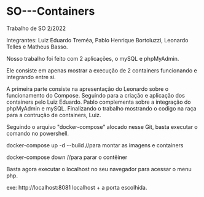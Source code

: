 # SO---Containers
Trabalho de SO 2/2022

Integrantes: Luiz Eduardo Treméa, Pablo Henrique Bortoluzzi, Leonardo Telles e Matheus Basso.

Nosso trabalho foi feito com 2 aplicações, o mySQL e phpMyAdmin.

Ele consiste em apenas mostrar a execução de 2 containers funcionando e integrando entre si.

A primeira parte consiste na apresentação do Leonardo sobre o funcionamento do Compose.
Seguindo para a criação e aplicação dos containers pelo Luiz Eduardo.
Pablo complementa sobre a integração do phpMyAdmin e mySQL.
Finalizando o trabalho mostrando o codigo na raça para a contrução de containers, Luiz.


Seguindo o arquivo "docker-compose" alocado nesse Git, basta executar o comando no powershell.

docker-compose up -d --build //para montar as imagens e containers

docker-compose down //para parar o contêiner

Basta agora executar o localhost no seu navegador para acessar o menu php.

exe: http://localhost:8081
localhost + a porta escolhida. 
